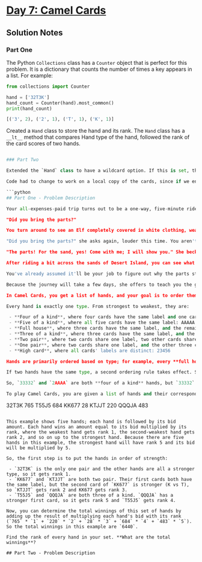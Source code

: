 # [Day 7: Camel Cards](https://adventofcode.com/2023/day/7)
## Solution Notes

### Part One

The Python `Collections` class has a `Counter` object that is perfect for this problem. It is a dictionary that counts the number of times a key appears in a list. For example:

```python
from collections import Counter

hand = ['32T3K']
hand_count = Counter(hand).most_common()
print(hand_count)

[('3', 2), ('2', 1), ('T', 1), ('K', 1)]
```

Created a `Hand` class to store the hand and its rank. The `Hand` class has a `__lt__` method that compares Hand type of the hand, followed the rank of the card scores of two hands.

```python

### Part Two

Extended the `Hand` class to have a wildcard option. If this is set, then when determining hand time, the `J`s are replaced with the most common card in the hand. If the most common card was J, then we use the second most common card.

Code had to change to work on a local copy of the cards, since if we end up with multiple hands that are the same, then we need to score the J card as score `1`. 

```python
## Part One - Problem Description

Your all-expenses-paid trip turns out to be a one-way, five-minute ride in an airship. (At least it's a cool airship!) It drops you off at the edge of a vast desert and descends back to Island Island.

"Did you bring the parts?"

You turn around to see an Elf completely covered in white clothing, wearing goggles, and riding a large camel.

"Did you bring the parts?" she asks again, louder this time. You aren't sure what parts she's looking for; you're here to figure out why the sand stopped.

"The parts! For the sand, yes! Come with me; I will show you." She beckons you onto the camel.

After riding a bit across the sands of Desert Island, you can see what look like very large rocks covering half of the horizon. The Elf explains that the rocks are all along the part of Desert Island that is directly above Island Island, making it hard to even get there. Normally, they use big machines to move the rocks and filter the sand, but the machines have broken down because Desert Island recently stopped receiving the parts they need to fix the machines.

You've already assumed it'll be your job to figure out why the parts stopped when she asks if you can help. You agree automatically.

Because the journey will take a few days, she offers to teach you the game of Camel Cards. Camel Cards is sort of similar to poker except it's designed to be easier to play while riding a camel.

In Camel Cards, you get a list of hands, and your goal is to order them based on the strength of each hand. A hand consists of five cards labeled one of `A, K, Q, J, T, 9, 8, 7, 6, 5, 4, 3, or 2`. The relative strength of each card follows this order, where A is the highest and 2 is the lowest.

Every hand is exactly one type. From strongest to weakest, they are:

 - **Four of a kind**, where four cards have the same label and one card has a different label: AA8AA
 - **Five of a kind**, where all five cards have the same label: AAAAA
 - **Full house**, where three cards have the same label, and the remaining two cards share a different label: 23332
 - **Three of a kind**, where three cards have the same label, and the remaining two cards are each different from any other card in the hand: TTT98
 - **Two pair**, where two cards share one label, two other cards share a second label, and the remaining card has a third label: 23432
 - **One pair**, where two cards share one label, and the other three cards have a different label from the pair and each other: A23A4
 - **High card**, where all cards' labels are distinct: 23456

Hands are primarily ordered based on type; for example, every **full house** is stronger than any **three of a kind**.

If two hands have the same type, a second ordering rule takes effect. Start by comparing the **first card in each hand**. If these cards are different, the hand with the stronger first card is considered stronger. If the first card in each hand have the **same label**, however, then move on to considering the **second card in each hand**. If they differ, the hand with the higher second card wins; otherwise, continue with the third card in each hand, then the fourth, then the fifth.

So, `33332` and `2AAAA` are both **four of a kind** hands, but `33332` is stronger because its first card is stronger. Similarly, `77888` and `77788` are both a full house, but `77888` is stronger because its third card is stronger (and both hands have the same first and second card).

To play Camel Cards, you are given a list of hands and their corresponding bid (your puzzle input). For example:

```
32T3K 765
T55J5 684
KK677 28
KTJJT 220
QQQJA 483
```

This example shows five hands; each hand is followed by its bid amount. Each hand wins an amount equal to its bid multiplied by its rank, where the weakest hand gets rank 1, the second-weakest hand gets rank 2, and so on up to the strongest hand. Because there are five hands in this example, the strongest hand will have rank 5 and its bid will be multiplied by 5.

So, the first step is to put the hands in order of strength:

 - `32T3K` is the only one pair and the other hands are all a stronger type, so it gets rank 1.
 - `KK677` and `KTJJT` are both two pair. Their first cards both have the same label, but the second card of `KK677` is stronger (K vs T), so `KTJJT` gets rank 2 and KK677 gets rank 3.
 - `T55J5` and `QQQJA` are both three of a kind. `QQQJA` has a stronger first card, so it gets rank 5 and `T55J5` gets rank 4.

Now, you can determine the total winnings of this set of hands by adding up the result of multiplying each hand's bid with its rank (`765` * `1` + `220` * `2` + `28` * `3` + `684` * `4` + `483` * `5`). So the total winnings in this example are `6440`.

Find the rank of every hand in your set. **What are the total winnings**?

## Part Two - Problem Description
